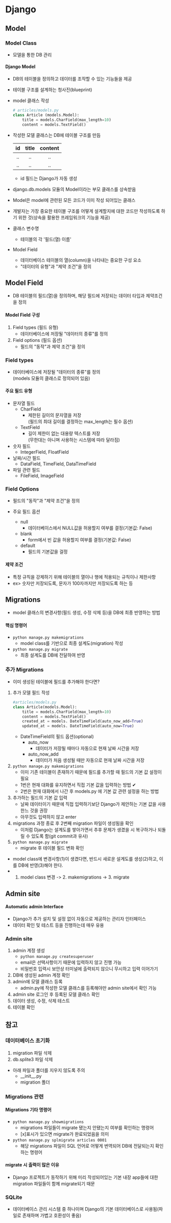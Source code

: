 ﻿# Django

## Model

### Model Class

- 모델을 통한 DB 관리

#### Django Model

- DB의 테이블을 정의하고 데이터를 조작할 수 있는 기능들을 제공
- 테이블 구조를 설계하는 청사진(blueprint)
- model 클래스 작성
  ```py
  # articles/models.py
  class Article (models.Model):
      title = models.CharField(max_length=10)
      content = models.TextField()
  ```
- 작성한 모델 클래스는 DB에 테이블 구조를 만듬

  | id  | title | content |
  | :-: | :---: | :-----: |
  | ..  |  ..   |   ..    |
  | ..  |  ..   |   ..    |

  - id 필드는 Django가 자동 생성

- django.db.models 모듈의 Model이라는 부모 클래스를 상속받음
- Model은 model에 관련된 모든 코드가 이미 작성 되어있는 클래스
- 개발자는 가장 중요한 테이블 구조를 어떻게 설계할지에 대한 코드만 작성하도록 하기 위한 것(상속을 활용한 프레임워크의 기능을 제공)
- 클래스 변수명
  - 테이블의 각 '필드(열) 이름'
- Model Field
  - 데이터베이스 테이블의 열(column)을 나타내는 중요한 구성 요소
  - "데이터의 유형"과 "제약 조건"을 정의

## Model Field

- DB 테이블의 필드(열)을 정의하며, 해당 필드에 저장되는 데이터 타입과 제약조건을 정의

#### Model Field 구성

1. Field types (필드 유형)
   - 데이터베이스에 저장될 "데이터의 종류"를 정의
2. Field options (필드 옵션)
   - 필드의 "동작"과 제약 조건"을 정의

### Field types

- 데이터베이스에 저장될 "데이터의 종류"를 정의<br>(models 모듈의 클래스로 정의되어 있음)

#### 주요 필드 유형

- 문자열 필드
  - CharField
    - 제한된 길이의 문자열을 저장<br>(필드의 최대 길이를 결정하는 max_length는 필수 옵션)
  - TextField
    - 길이 제한이 없는 대용량 텍스트를 저장<br>(무한대는 아니며 사용하는 시스템에 따라 달라짐)
- 숫자 필드
  - IntegerField, FloatField
- 날짜/시간 필드
  - DataField, TimeField, DataTimeField
- 파일 관련 필드
  - FileField, ImageField

### Field Options

- 필드의 "동작"과 "제약 조건"을 정의

- 주요 필드 옵션
  - null
    - 데이터베이스에서 NULL값을 허용할지 여부를 결정(기본값: False)
  - blank
    - form에서 빈 값을 허용할지 여부를 결정(기본값: False)
  - default
    - 필드의 기본값을 걸정

#### 제약 조건

- 특정 규칙을 강제하기 위해 테이블의 열이나 행에 적용되는 규칙이나 제한사항
- ex> 숫자만 저장되도록, 문자가 100자까지만 저장되도록 하는 등

## Migrations

- model 클래스의 변경사항(필드 생성, 수정 삭제 등)을 DB에 최종 반영하는 방법

#### 핵심 명령어

- `python manage.py makemigrations`
  - model class를 기반으로 최종 설계도(migration) 작성
- `python manage.py migrate`
  - 최종 설계도를 DB에 전달하여 반영

### 추가 Migrations

- 이미 생성된 테이블에 필드를 추가해야 한다면?

1. 추가 모델 필드 작성
   ```py
   #articles/models.py
   class Article(models.Model):
       title = models.CharField(max_length=10)
       content = models.TextField()
       created_at = models. DateTimeField(auto_now_add=True)
       updated_at = models. DateTimeField(auto_now=True)
   ```
   - DateTimeField의 필드 옵션(optional)
     - auto_now
       - 데이터가 저장될 때마다 자동으로 현재 날짜 시간을 저장
     - auto_now_add
       - 데이터가 처음 생성될 때만 자동으로 현재 날짜 시간을 저장
2. `python manage.py makemigrations`
   - 이미 기존 테이블이 존재하기 때문에 필드를 추가할 때 필드의 기본 값 설정이 필요
   - 1번은 현재 대화를 유지하면서 직접 기본 값을 입력하는 방법 ✔
   - 2번은 현재 대화에서 나간 후 models.py 에 기본 값 관련 설정을 하는 방법
3. 추가하는 필드의 기본 값 입력
   - 날짜 데이터이기 때문에 직접 입력하기보단 Django가 제안하는 기본 값을 사용한느 것을 권장
   - 아무것도 입력하지 않고 enter
4. migrations 과정 종료 후 2번째 migration 파일이 생성됨을 확인
   - 이처럼 Django는 설계도를 쌓아가면서 추후 문제가 생겼을 시 복구하거나 되돌릴 수 있도록 함(git commit과 유사)
5. `python manage.py migrate`
   - migrate 후 테이블 필드 변화 확인

- model class에 변경사항(1)이 생겼다면, 반드시 새로운 설계도를 생성(2)하고, 이를 DB에 반영(3)해야 한다.
- 1. model class 변경 -> 2. makemigrations -> 3. migrate

## Admin site

#### Automatic admin Interface

- Django가 추가 설치 및 설정 없이 자동으로 제공하는 관리자 인터페이스
- 데이터 확인 및 테스트 등을 진행하는데 매우 유용

### Admin site

1. admin 계정 생성
   - `python manage.py createsuperuser`
   - email은 선택사항이기 때문에 입력하지 않고 진행 가능
   - 비밀번호 입력시 보안상 터미널에 출력되지 않으니 무시하고 입력 이어가기
2. DB에 생성된 admin 계정 확인
3. admin에 모델 클래스 등록
   - admin.py에 작성한 모델 클래스를 등록해야만 admin site에서 확인 가능
4. admin site 로그인 후 등록된 모델 클래스 확인
5. 데이터 생성, 수정, 삭제 테스트
6. 테이블 확인

## 참고

### 데이터베이스 초기화

1. migration 파일 삭제
2. db.splite3 파일 삭제

- 아래 파일과 폴더를 지우지 않도록 주의
  - \_\_init\_\_.py
  - migration 폴더

### Migrations 관련

#### Migrations 기타 명령어

- `python manage.py showmigrations`
  - migrations 파일들이 migrate 됐는지 안됐는지 여부를 확인하는 명령어
  - [x]표시가 있으면 migrate가 완료되었음을 의미
- `python manage.py splmigrate articles 0001`
  - 해당 migrations 파일이 SQL 언어로 어떻게 번역되어 DB에 전달되는지 확인하는 명령어

#### migrate 시 출력이 많은 이유

- Django 프로젝트가 동작하기 위해 미리 작성되어있는 기본 내장 app들에 대한 migration 파일들이 함께 migrate되기 때문

### SQLite

- 데이터베이스 관리 시스템 중 하나이며 Django의 기본 데이터베이스로 사용됨(파일로 존재하며 가볍고 호환성이 좋음)
